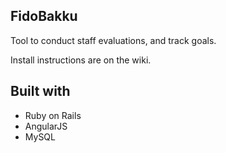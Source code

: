 ## FidoBakku

Tool to conduct staff evaluations, and track goals.

Install instructions are on the wiki.

## Built with

- Ruby on Rails
- AngularJS
- MySQL
